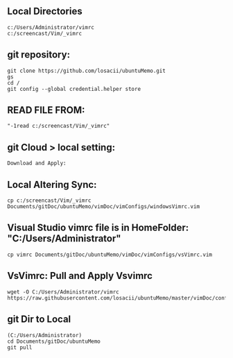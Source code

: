 ## Local Directories
    c:/Users/Administrator/vimrc
    c:/screencast/Vim/_vimrc

## git repository:
    git clone https://github.com/losacii/ubuntuMemo.git
    gs
    cd /
    git config --global credential.helper store

## READ FILE FROM: 
    "-1read c:/screencast/Vim/_vimrc"

## git Cloud > local setting:
    Download and Apply: 

## Local Altering Sync:
    cp c:/screencast/Vim/_vimrc Documents/gitDoc/ubuntuMemo/vimDoc/vimConfigs/windowsVimrc.vim

## Visual Studio vimrc file is in HomeFolder: "C:/Users/Administrator"
    cp vimrc Documents/gitDoc/ubuntuMemo/vimDoc/vimConfigs/vsVimrc.vim
    
## VsVimrc: Pull and Apply Vsvimrc

    wget -O C:/Users/Administrator/vimrc https://raw.githubusercontent.com/losacii/ubuntuMemo/master/vimDoc/configs/vsVimrc.vim 

## git Dir to Local
    (C:/Users/Administrator)
    cd Documents/gitDoc/ubuntuMemo
    git pull


